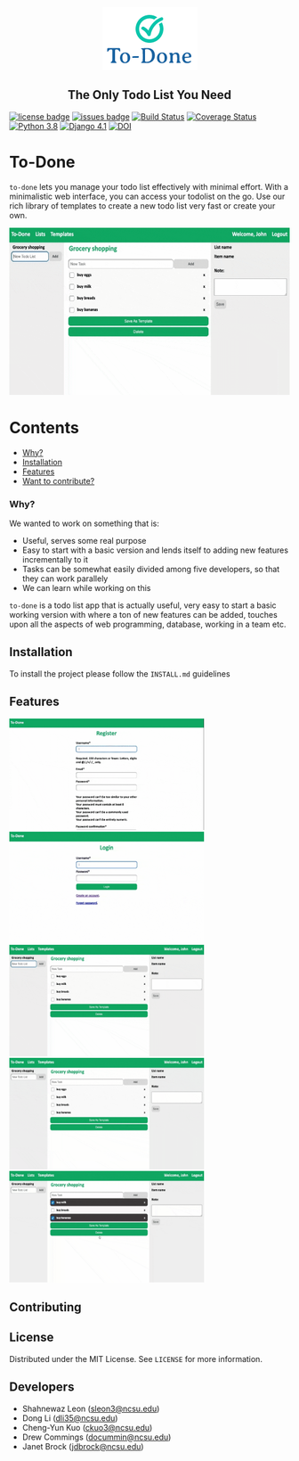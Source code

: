 <p align="center">
  <img src="img/todone-logo.png" />
</p>
<h2 align="center">The Only Todo List You Need</h2>

[![license badge](https://img.shields.io/github/license/shahleon/cs510-homework-1)](https://github.com/shahleon/smart-todo/blob/main/LICENSE)
[![issues badge](https://img.shields.io/github/issues/shahleon/smart-todo)](https://github.com/shahleon/smart-todo/issues)
[![Build Status](https://img.shields.io/github/workflow/status/shahleon/smart-todo/Django%20CI/main)](https://github.com/shahleon/smart-todo/actions/workflows/django.yml)
[![Coverage Status](https://coveralls.io/repos/github/shahleon/smart-todo/badge.svg?branch=main)](https://coveralls.io/github/shahleon/smart-todo?branch=main)
[![Python 3.8](https://img.shields.io/badge/python-3.8-blue.svg)](https://www.python.org/downloads/release/python-380/)
[![Django 4.1](https://img.shields.io/badge/django-4.1-blue.svg)](https://docs.djangoproject.com/en/4.1/releases/4.1/)
[![DOI](https://zenodo.org/badge/DOI/10.5281/zenodo.7155415.svg)](https://doi.org/10.5281/zenodo.7155415)
# To-Done

`to-done` lets you manage your todo list effectively with minimal effort. With a minimalistic web interface, 
you can access your todolist on the go. Use our rich library of templates to create a new todo list very fast or create your own.

<p float="middle">
    <img src="img/todone-create-list.gif" width="600" height="300" />
</p>

Contents
========

 * [Why?](#why)
 * [Installation](#installation)
 * [Features](#features)
 * [Want to contribute?](#want-to-contribute)

### Why?

We wanted to work on something that is:

+ Useful, serves some real purpose
+ Easy to start with a basic version and lends itself to adding new features incrementally to it
+ Tasks can be somewhat easily divided among five developers, so that they can work parallely 
+ We can learn while working on this

`to-done` is a todo list app that is actually useful, very easy to start a basic working version with 
where a ton of new features can be added, touches upon all the aspects of web programming, database, 
working in a team etc.

## Installation

To install the project please follow the `INSTALL.md` guidelines

## Features

<p float="middle">
    <img src="img/todone-register.gif" width="350" height="200" />
    <img src="img/todone-login.gif" width="350" height="200" /> 
    <img src="img/todone-create-list.gif" width="350" height="200" />
    <img src="img/todone-update-list.gif" width="350" height="200" />
    <img src="img/todone-templates.gif" width="350" height="200" />
</p>

## Contributing


## License

Distributed under the MIT License. See `LICENSE` for more information.

## Developers

* Shahnewaz Leon (sleon3@ncsu.edu)
* Dong Li (dli35@ncsu.edu)
* Cheng-Yun Kuo (ckuo3@ncsu.edu)
* Drew Commings (docummin@ncsu.edu)
* Janet Brock (jdbrock@ncsu.edu)
